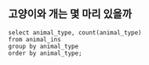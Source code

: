 ## 고양이와 개는 몇 마리 있을까

```MYSSQL
select animal_type, count(animal_type)
from animal_ins
group by animal_type
order by animal_type;
```